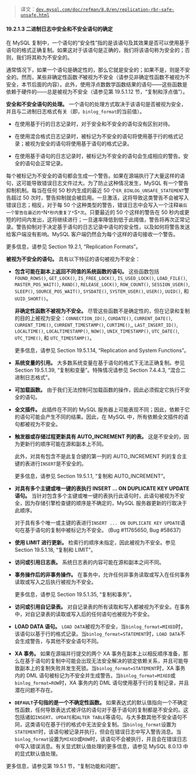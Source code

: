 > 译文：[`dev.mysql.com/doc/refman/8.0/en/replication-rbr-safe-unsafe.html`](https://dev.mysql.com/doc/refman/8.0/en/replication-rbr-safe-unsafe.html)

#### 19.2.1.3 二进制日志中安全和不安全语句的确定

在 MySQL 复制中，一个语句的“安全性”指的是该语句及其效果是否可以使用基于语句的格式正确复制。如果这对于该语句是正确的，我们将该语句称为安全的；否则，我们将其称为不安全的。

通常情况下，如果一个语句是确定性的，那么它就是安全的；如果不是，则是不安全的。然而，某些非确定性函数*不*被视为不安全（请参见非确定性函数不被视为不安全，本节后面的内容）。此外，使用浮点数数学函数结果的语句——这些函数是依赖于硬件的——总是被视为不安全（请参见第 19.5.1.12 节，“复制和浮点值”）。

**安全和不安全语句的处理。** 一个语句的处理方式取决于该语句是否被视为安全，并且与二进制日志格式有关（即，`binlog_format`的当前值）。

+   在使用基于行的日志记录时，对于安全和不安全的语句没有区别对待。

+   在使用混合格式日志记录时，被标记为不安全的语句将使用基于行的格式记录；被视为安全的语句将使用基于语句的格式记录。

+   在使用基于语句的日志记录时，被标记为不安全的语句会生成相应的警告。安全的语句会正常记录。

每个被标记为不安全的语句都会生成一个警告。如果在源端执行了大量这样的语句，这可能导致错误日志文件过大。为了防止这种情况发生，MySQL 有一个警告抑制机制。每当在任何 50 秒内生成的最近 50 个`ER_BINLOG_UNSAFE_STATEMENT`警告超过 50 次时，警告抑制就会被启用。一旦激活，这将导致这类警告不会被写入错误日志；相反，对于每 50 个这种类型的警告，错误日志中会写入一个注释`最后一个警告在最近的*`N`*秒内重复了*`S`*次`。只要最近的 50 个这样的警告在 50 秒内或更短的时间内发出，这将继续进行；一旦速率降低到低于此阈值，警告将再次正常记录。警告抑制对于决定基于语句的日志记录中语句的安全性，以及如何将警告发送给客户端没有影响。MySQL 客户端仍然会为每个这样的语句接收一个警告。

更多信息，请参见 Section 19.2.1, “Replication Formats”。

**被视为不安全的语句。** 具有以下特征的语句被视为不安全：

+   **包含可能在副本上返回不同值的系统函数的语句。** 这些函数包括`FOUND_ROWS()`, `GET_LOCK()`, `IS_FREE_LOCK()`, `IS_USED_LOCK()`, `LOAD_FILE()`, `MASTER_POS_WAIT()`, `RAND()`, `RELEASE_LOCK()`, `ROW_COUNT()`, `SESSION_USER()`, `SLEEP()`, `SOURCE_POS_WAIT()`, `SYSDATE()`, `SYSTEM_USER()`, `USER()`, `UUID()`, 和 `UUID_SHORT()`。

    **非确定性函数不被视为不安全。** 尽管这些函数不是确定性的，但在记录和复制的目的上被视为安全：`CONNECTION_ID()`, `CURDATE()`, `CURRENT_DATE()`, `CURRENT_TIME()`, `CURRENT_TIMESTAMP()`, `CURTIME()`,, `LAST_INSERT_ID()`, `LOCALTIME()`, `LOCALTIMESTAMP()`, `NOW()`, `UNIX_TIMESTAMP()`, `UTC_DATE()`, `UTC_TIME()`, 和 `UTC_TIMESTAMP()`。

    更多信息，请参见 Section 19.5.1.14, “Replication and System Functions”。

+   **系统变量的引用。** 大多数系统变量在基于语句的格式下无法正确复制。参见 Section 19.5.1.39, “复制和变量”。特殊情况请参见 Section 7.4.4.3, “混合二进制日志格式”。

+   **可加载函数。** 由于我们无法控制可加载函数的操作，因此必须假定它执行不安全的语句。

+   **全文插件。** 此插件在不同的 MySQL 服务器上可能表现不同；因此，依赖于它的语句可能会产生不同的结果。因此，在 MySQL 中，所有依赖全文插件的语句都被视为不安全。

+   **触发器或存储过程更新具有 AUTO_INCREMENT 列的表。** 这是不安全的，因为更新行的顺序可能在源和副本上不同。

    此外，对具有包含不是此复合键的第一列的 AUTO_INCREMENT 列的复合主键的表进行`INSERT`是不安全的。

    更多信息，请参见 Section 19.5.1.1, “复制和 AUTO_INCREMENT”。

+   **对具有多个主键或唯一键的表执行 INSERT ... ON DUPLICATE KEY UPDATE 语句。** 当针对包含多个主键或唯一键的表执行此语句时，此语句被视为不安全，因为存储引擎检查键的顺序是不确定的，MySQL 服务器更新的行取决于此顺序。

    对于具有多个唯一或主键的表进行`INSERT ... ON DUPLICATE KEY UPDATE`语句在基于语句的复制中被标记为不安全。 (Bug #11765650, Bug #58637)

+   **使用 LIMIT 进行更新。** 检索行的顺序未指定，因此被视为不安全。参见 Section 19.5.1.18, “复制和 LIMIT”。

+   **访问或引用日志表。** 系统日志表的内容可能在源和副本之间不同。

+   **事务操作后的非事务操作。** 在事务中，允许任何非事务读取或写入在任何事务读取或写入之后执行被视为不安全。

    更多信息，请参见 Section 19.5.1.35, “复制和事务”。

+   **访问或引用自记录表。** 对自记录表的所有读取和写入都被视为不安全。在事务中，对自记录表的读取或写入后的任何语句也被视为不安全。

+   **LOAD DATA 语句。** `LOAD DATA`被视为不安全，当`binlog_format=MIXED`时，该语句以基于行的格式记录。当`binlog_format=STATEMENT`时，`LOAD DATA`不会生成警告，与其他不安全语句不同。

+   **XA 事务。** 如果在源端并行提交的两个 XA 事务在副本上以相反顺序准备，那么在基于语句的复制中可能会出现无法安全解决的锁定依赖关系，并且可能导致副本上的复制失败并发生死锁。当`binlog_format=STATEMENT`时，XA 事务内的 DML 语句被标记为不安全并生成警告。当`binlog_format=MIXED`或`binlog_format=ROW`时，XA 事务内的 DML 语句使用基于行的复制记录，并且潜在问题不存在。

+   **`DEFAULT`子句指的是一个不确定性函数。** 如果表达式的默认值指向一个不确定性函数，任何导致表达式被评估的语句对于基于语句的复制都是不安全的。这包括诸如`INSERT`、`UPDATE`和`ALTER TABLE`等语句。与大多数其他不安全语句不同，这类语句在基于行的格式中无法安全复制。当`binlog_format`设置为`STATEMENT`时，该语句被记录并执行，但会在错误日志中写入警告消息。当`binlog_format`设置为`MIXED`或`ROW`时，该语句不会被执行，并且会在错误日志中写入错误消息。有关显式默认值处理的更多信息，请参见 MySQL 8.0.13 中的显式默认值处理。

更多信息，请参见第 19.5.1 节，“复制功能和问题”。
